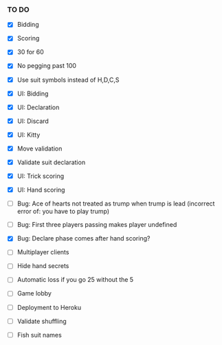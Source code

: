 ### TO DO

- [x] Bidding
- [x] Scoring
- [x] 30 for 60
- [x] No pegging past 100
- [x] Use suit symbols instead of H,D,C,S
- [x] UI: Bidding
- [x] UI: Declaration
- [x] UI: Discard
- [x] UI: Kitty
- [x] Move validation
- [x] Validate suit declaration
- [x] UI: Trick scoring
- [x] UI: Hand scoring
- [ ] Bug: Ace of hearts not treated as trump when trump is lead (incorrect error of: you have to play trump)
- [ ] Bug: First three players passing makes player undefined
- [x] Bug: Declare phase comes after hand scoring?
- [ ] Multiplayer clients
- [ ] Hide hand secrets
- [ ] Automatic loss if you go 25 without the 5
- [ ] Game lobby
- [ ] Deployment to Heroku
- [ ] Validate shuffling
- [ ] Fish suit names

